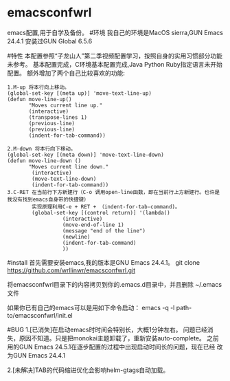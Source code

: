 # emacsconfwrl
emacs配置,用于自学及备份。
#环境
我自己的环境是MacOS sierra,GUN Emacs 24.4.1
安装过GUN Global 6.5.6

#特性
本配置参照“子龙山人”第二季视频配置学习，按照自身的实用习惯部分功能未参考。
基本配置完成，C环境基本配置完成,Java Python Ruby指定语言未开始配置。
额外增加了两个自己比较喜欢的功能:

    1.M-up 将本行向上移动。
    (global-set-key [(meta up)] 'move-text-line-up)
	(defun move-line-up()
		   "Moves current line up."
  		   (interactive)
  		   (transpose-lines 1)
		   (previous-line)
		   (previous-line)
		   (indent-for-tab-command))
    
    2.M-down 将本行向下移动。
    (global-set-key [(meta down)] 'move-text-line-down)
    (defun move-line-down ()
		   "Moves current line down."
 		    (interactive)
  			(move-text-line-down)
  			(indent-for-tab-command))
    3.C-RET 在当前行下方新建行（C-o 调用open-line函数，即在当前行上方新建行。也许是我没有找到emacs自身带的快捷键）
            实现原理利用C-e + RET + （indent-for-tab-command)。
			(global-set-key [(control return)] '(lambda()
				      (interactive)
				      (move-end-of-line 1)
				      (message "end of the line")
				      (newline)
					  (indent-for-tab-command)
					  ))
    
#install
首先需要安装emacs,我的版本是GNU Emacs 24.4.1。
git clone https://github.com/wrllinwr/emacsconfwrl.git

将emacsconfwrl目录下的内容拷贝到你的.emacs.d目录中，并且删除
	~/.emacs文件

如果你已有自己的emacs可以是用如下命令启动：
emacs -q -l path-to/emacsconfwrl/init.el

#BUG
1.[已消失]在启动emacs时时间会特别长，大概1分钟左右。
	问题已经消失，原因不知道。只是把monokai主题卸载了，重新安装auto-complete。
	之前用的GUN Emacs 24.5.1在逐步配置的过程中出现启动时间长的问题，现在已经
	改为GUN Emacs 24.4.1

2.[未解决]TAB的代码缩进优化会影响helm-gtags自动加载。